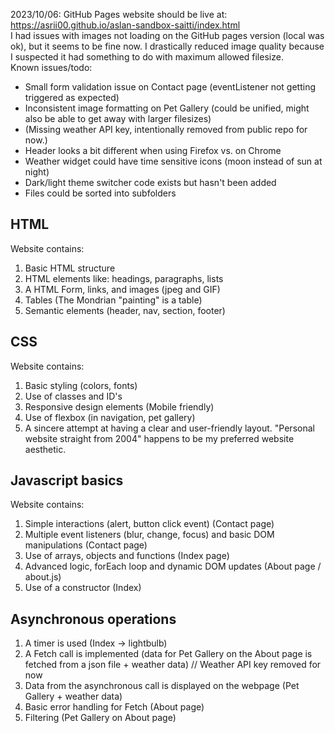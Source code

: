 2023/10/06: GitHub Pages website should be live at: https://asrii00.github.io/aslan-sandbox-saitti/index.html   
I had issues with images not loading on the GitHub pages version (local was ok), but it seems to be fine now. I drastically reduced image quality because I suspected it had something to do with maximum allowed filesize.  
Known issues/todo:   
- Small form validation issue on Contact page (eventListener not getting triggered as expected)
- Inconsistent image formatting on Pet Gallery (could be unified, might also be able to get away with larger filesizes)
- (Missing weather API key, intentionally removed from public repo for now.)
- Header looks a bit different when using Firefox vs. on Chrome
- Weather widget could have time sensitive icons (moon instead of sun at night)
- Dark/light theme switcher code exists but hasn't been added
- Files could be sorted into subfolders 



## HTML

Website contains: 
1. Basic HTML structure
1. HTML elements like: headings, paragraphs, lists
1. A HTML Form, links, and images (jpeg and GIF)
1. Tables (The Mondrian "painting" is a table)
1. Semantic elements (header, nav, section, footer)


## CSS

Website contains:
1. Basic styling (colors, fonts)
1. Use of classes and ID's 
1. Responsive design elements (Mobile friendly)
1. Use of flexbox (in navigation, pet gallery)
1. A sincere attempt at having a clear and user-friendly layout. "Personal website straight from 2004" happens to be my preferred website aesthetic.


## Javascript basics 

Website contains: 
1. Simple interactions (alert, button click event) (Contact page)
1. Multiple event listeners (blur, change, focus) and basic DOM manipulations (Contact page)
1. Use of arrays, objects and functions (Index page)
1. Advanced logic, forEach loop and dynamic DOM updates (About page / about.js)
1. Use of a constructor (Index)



## Asynchronous operations 
1. A timer is used (Index -> lightbulb)
1. A Fetch call is implemented (data for Pet Gallery on the About page is fetched from a json file + weather data) // Weather API key removed for now
1. Data from the asynchronous call is displayed on the webpage (Pet Gallery + weather data)
1. Basic error handling for Fetch (About page)
1. Filtering (Pet Gallery on About page)


